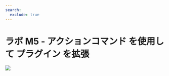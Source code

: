 ```yaml
---
search:
  exclude: true
---
```

#  ラボ M5 - アクションコマンド を使用して プラグイン を拡張

<img src="https://m365-visitor-stats.azurewebsites.net/copilot-camp/extend-message-ext/05-add-action" />